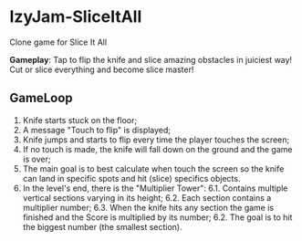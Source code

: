 # IzyJam-SliceItAll
Clone game for Slice It All

**Gameplay**: Tap to flip the knife and slice amazing obstacles in juiciest way! Cut or slice everything and become slice master!

## GameLoop

1. Knife starts stuck on the floor;
2. A message "Touch to flip" is displayed;
3. Knife jumps and starts to flip every time the player touches the screen;
4. If no touch is made, the knife will fall down on the ground and the game is over;
5. The main goal is to best calculate when touch the screen so the knife can land in specific spots and hit (slice) specifics objects.
6. In the level's end, there is the "Multiplier Tower":
    6.1. Contains multiple vertical sections varying in its height;
    6.2. Each section contains a multiplier number;
    6.3. When the knife hits any section the game is finished and the Score is multiplied by its number;
    6.2. The goal is to hit the biggest number (the smallest section).
